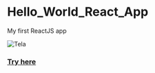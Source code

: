 # Hello_World_React_App
My first ReactJS app

![Tela](https://github.com/Nogueira-lucas/Hello_World_React_App/blob/gh-pages/tela1.png)

### [Try here](https://nogueira-lucas.github.io/Hello_World_React_App/)
